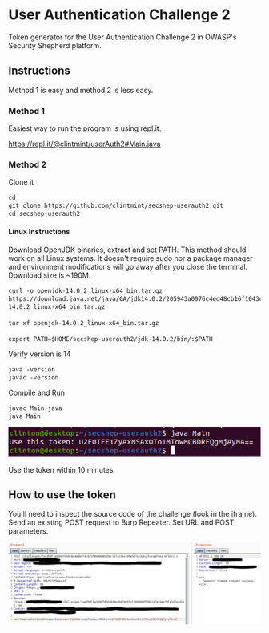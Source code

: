 # User Authentication Challenge 2

Token generator for the User Authentication Challenge 2 in OWASP's Security Shepherd platform.

## Instructions

Method 1 is easy and method 2 is less easy.

### Method 1

Easiest way to run the program is using repl.it.

https://repl.it/@clintmint/userAuth2#Main.java

### Method 2

Clone it

```shell
cd
git clone https://github.com/clintmint/secshep-userauth2.git
cd secshep-userauth2
```

#### Linux Instructions

Download OpenJDK binaries, extract and set PATH. This method should work on all Linux systems. It doesn't require sudo nor a package manager and environment modifications will go away after you close the terminal. Download size is ~190M.

```
curl -o openjdk-14.0.2_linux-x64_bin.tar.gz https://download.java.net/java/GA/jdk14.0.2/205943a0976c4ed48cb16f1043c5c647/12/GPL/openjdk-14.0.2_linux-x64_bin.tar.gz

tar xf openjdk-14.0.2_linux-x64_bin.tar.gz

export PATH=$HOME/secshep-userauth2/jdk-14.0.2/bin/:$PATH
```

Verify version is 14

```shell
java -version
javac -version
```

Compile and Run

```shell
javac Main.java
java Main
```

![resetPasswordToken](output.png)

Use the token within 10 minutes.

## How to use the token

You'll need to inspect the source code of the challenge (look in the iframe). Send an existing POST request to Burp Repeater. Set URL and POST parameters.

![Burp Request/Response](request-response.png)


